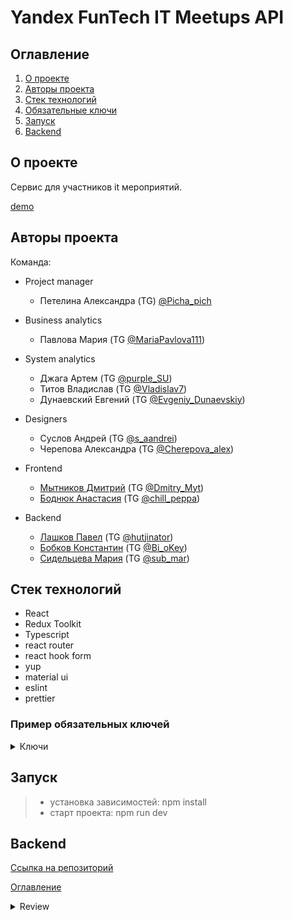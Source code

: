 # Yandex FunTech IT Meetups API

## Оглавление <a id="contents"></a>

1. [О проекте](#about)
2. [Авторы проекта](#authors)
3. [Стек технологий](#tools)
4. [Обязательные ключи](#key)
5. [Запуск](#start)
6. [Backend](#backend)

## О проекте <a id="about"></a>

Сервис для участников it мероприятий.

[demo](https://exquisite-manatee-10e520.netlify.app/)

## Авторы проекта <a id="authors"></a>

Команда:

- Project manager
    - Петелина Александра (TG) [@Picha_pich](https://t.me/Picha_pich)

- Business analytics
    - Павлова Мария (TG [@MariaPavlova111](https://t.me/MariaPavlova111))

- System analytics
    - Джага Артем (TG [@purple_SU](https://t.me/purple_SU))
    - Титов Владислав (TG [@Vladislav7](https://t.me/Vladislav7))
    - Дунаевский Евгений (TG [@Evgeniy_Dunaevskiy](https://t.me/Evgeniy_Dunaevskiy))

- Designers
    - Суслов Андрей (TG [@s_aandrei](https://t.me/s_aandrei))
    - Черепова Александра (TG [@Cherepova_alex](https://t.me/Cherepova_alex))

- Frontend
    - [Мытников Дмитрий](https://github.com/Dimitry-prog) (TG [@Dmitry_Myt](https://t.me/Dmitry_Myt))
    - [Боднюк Анастасия](https://github.com/Chill-Peppa) (TG [@chill_peppa](https://t.me/chill_peppa))

- Backend
    - [Лашков Павел](https://github.com/hutji) (TG [@hutjinator](https://t.me/hutjinator))
    - [Бобков Константин](https://github.com/deltabobkov) (TG [@Bi_oKey](https://t.me/Bi_oKey))
    - [Сидельцева Мария](https://github.com/mvs51) (TG [@sub_mar](https://t.me/sub_mar))

## Стек технологий <a id="tools"></a>

* React
* Redux Toolkit
* Typescript
* react router
* react hook form
* yup
* material ui
* eslint
* prettier

### Пример обязательных ключей<a id="key"></a>

<details><summary>Ключи</summary>

* VITE_API_BASE_URL=https://meetup.ddns.net/api/v1

</details>

## Запуск <a id="start"></a>

> * установка зависимостей: npm install
> * старт проекта: npm run dev

## Backend <a id="backend"></a>

[Ссылка на репозиторий](https://github.com/yandex-funtech-it-events/backend)

[Оглавление](#contents)


<details><summary>Review</summary>
Всем привет! 🤍 
Несу обратную связь по итогам проверки артефактов:

🔨 Frontend

Что получилось хорошо? 

Плюсы
+ тайпскрипт
+ за вите, нет варнингов во время установки
+ по коду хорошо

Что необходимо исправить?
Требования
не написано как запускать прод-режим
Есть варнинги во время работы


Работоспособность
Написал рандомное имя и пароль, выскакивает нотификация "Ошибка". Могу ли я что-то сделать, чтобы исправить эту ошибку? - непонятно. 
В последний момент увидел логин и пароль.
На главной не работает фильтрация эвентов
На странице эвента:
Карта не работает, вызов такси не работает, проложить маршрут не работает.
Не все вопросы отвечены
Кнопка Перейти в Чат не работает
Страница Профиль показывает список эвентов. Кнопка Выйти не работает
Интеграции с бэком нет



UX
Пароль должен показываться звездочками. 
На самом главном слайдере рекламируются эвенты, и я не могу на них перейти
Favicon и title должны быть ваши, а не дефолтные
Предлагаемый логин root, а на поле написано, что логин кириллицей
Навожу мышкой на CodeConnect или DesignXChange и вся строка увеличивает высоту
кнопка лайка подлагивает. Надо или optimistic update или показывать лоадер. 
Нажал на Менеждмент, потом на Бизнес. Выделились два фильтра. Но ничего не поменялось
Потом нажал на Бизнес3, добавился тэг под поиском. Но список эвентов все равно не поменялся. Не то баг, не то я не понимаю как оно работает
Профиль - избранные - Нажимаю на сердечко и не понимаю что именно удалилось из избранного

Оценки:
Работоспособность - 0
Код - 2
UX - 0
Соблюдение требований - 1
Итог - 3


</details>

